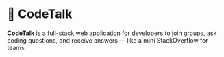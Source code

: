 # 🧠 CodeTalk

**CodeTalk** is a full-stack web application for developers to join groups, ask coding questions, and receive answers — like a mini StackOverflow for teams.
